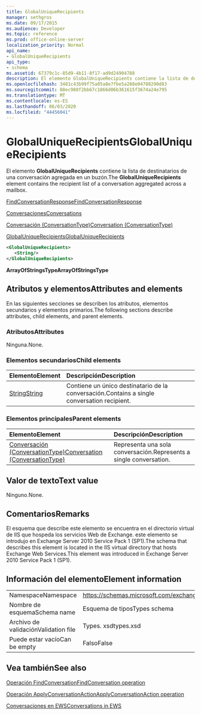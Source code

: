 ```yaml
---
title: GlobalUniqueRecipients
manager: sethgros
ms.date: 09/17/2015
ms.audience: Developer
ms.topic: reference
ms.prod: office-online-server
localization_priority: Normal
api_name:
- GlobalUniqueRecipients
api_type:
- schema
ms.assetid: 67379c1c-85d9-4b11-8f17-ad9d24904788
description: El elemento GlobalUniqueRecipients contiene la lista de destinatarios de una conversación agregada en un buzón.
ms.openlocfilehash: 3481c43b99f75a05a8e7fbe5a288e04708290d83
ms.sourcegitcommit: 88ec988f2bb67c1866d06b361615f3674a24e795
ms.translationtype: MT
ms.contentlocale: es-ES
ms.lasthandoff: 06/03/2020
ms.locfileid: "44456041"
---
```

# <a name="globaluniquerecipients"></a><span data-ttu-id="7554f-103">GlobalUniqueRecipients</span><span class="sxs-lookup"><span data-stu-id="7554f-103">GlobalUniqueRecipients</span></span>

<span data-ttu-id="7554f-104">El elemento **GlobalUniqueRecipients** contiene la lista de destinatarios de una conversación agregada en un buzón.</span><span class="sxs-lookup"><span data-stu-id="7554f-104">The **GlobalUniqueRecipients** element contains the recipient list of a conversation aggregated across a mailbox.</span></span> 
  
[<span data-ttu-id="7554f-105">FindConversationResponse</span><span class="sxs-lookup"><span data-stu-id="7554f-105">FindConversationResponse</span></span>](findconversationresponse.md)
  
[<span data-ttu-id="7554f-106">Conversaciones</span><span class="sxs-lookup"><span data-stu-id="7554f-106">Conversations</span></span>](conversations-ex15websvcsotherref.md)
  
[<span data-ttu-id="7554f-107">Conversación (ConversationType)</span><span class="sxs-lookup"><span data-stu-id="7554f-107">Conversation (ConversationType)</span></span>](conversation-conversationtype.md)
  
[<span data-ttu-id="7554f-108">GlobalUniqueRecipients</span><span class="sxs-lookup"><span data-stu-id="7554f-108">GlobalUniqueRecipients</span></span>](globaluniquerecipients.md)
  
```XML
<GlobalUniqueRecipients>
   <String/>
</GlobalUniqueRecipients>
```

 <span data-ttu-id="7554f-109">**ArrayOfStringsType**</span><span class="sxs-lookup"><span data-stu-id="7554f-109">**ArrayOfStringsType**</span></span>
## <a name="attributes-and-elements"></a><span data-ttu-id="7554f-110">Atributos y elementos</span><span class="sxs-lookup"><span data-stu-id="7554f-110">Attributes and elements</span></span>

<span data-ttu-id="7554f-111">En las siguientes secciones se describen los atributos, elementos secundarios y elementos primarios.</span><span class="sxs-lookup"><span data-stu-id="7554f-111">The following sections describe attributes, child elements, and parent elements.</span></span>
  
### <a name="attributes"></a><span data-ttu-id="7554f-112">Atributos</span><span class="sxs-lookup"><span data-stu-id="7554f-112">Attributes</span></span>

<span data-ttu-id="7554f-113">Ninguna.</span><span class="sxs-lookup"><span data-stu-id="7554f-113">None.</span></span>
  
### <a name="child-elements"></a><span data-ttu-id="7554f-114">Elementos secundarios</span><span class="sxs-lookup"><span data-stu-id="7554f-114">Child elements</span></span>

|<span data-ttu-id="7554f-115">**Elemento**</span><span class="sxs-lookup"><span data-stu-id="7554f-115">**Element**</span></span>|<span data-ttu-id="7554f-116">**Descripción**</span><span class="sxs-lookup"><span data-stu-id="7554f-116">**Description**</span></span>|
|:-----|:-----|
|[<span data-ttu-id="7554f-117">String</span><span class="sxs-lookup"><span data-stu-id="7554f-117">String</span></span>](string.md) <br/> |<span data-ttu-id="7554f-118">Contiene un único destinatario de la conversación.</span><span class="sxs-lookup"><span data-stu-id="7554f-118">Contains a single conversation recipient.</span></span>  <br/> |
   
### <a name="parent-elements"></a><span data-ttu-id="7554f-119">Elementos principales</span><span class="sxs-lookup"><span data-stu-id="7554f-119">Parent elements</span></span>

|<span data-ttu-id="7554f-120">**Elemento**</span><span class="sxs-lookup"><span data-stu-id="7554f-120">**Element**</span></span>|<span data-ttu-id="7554f-121">**Descripción**</span><span class="sxs-lookup"><span data-stu-id="7554f-121">**Description**</span></span>|
|:-----|:-----|
|[<span data-ttu-id="7554f-122">Conversación (ConversationType)</span><span class="sxs-lookup"><span data-stu-id="7554f-122">Conversation (ConversationType)</span></span>](conversation-conversationtype.md) <br/> |<span data-ttu-id="7554f-123">Representa una sola conversación.</span><span class="sxs-lookup"><span data-stu-id="7554f-123">Represents a single conversation.</span></span>  <br/> |
   
## <a name="text-value"></a><span data-ttu-id="7554f-124">Valor de texto</span><span class="sxs-lookup"><span data-stu-id="7554f-124">Text value</span></span>

<span data-ttu-id="7554f-125">Ninguno.</span><span class="sxs-lookup"><span data-stu-id="7554f-125">None.</span></span>
  
## <a name="remarks"></a><span data-ttu-id="7554f-126">Comentarios</span><span class="sxs-lookup"><span data-stu-id="7554f-126">Remarks</span></span>

<span data-ttu-id="7554f-127">El esquema que describe este elemento se encuentra en el directorio virtual de IIS que hospeda los servicios Web de Exchange. este elemento se introdujo en Exchange Server 2010 Service Pack 1 (SP1).</span><span class="sxs-lookup"><span data-stu-id="7554f-127">The schema that describes this element is located in the IIS virtual directory that hosts Exchange Web Services.This element was introduced in Exchange Server 2010 Service Pack 1 (SP1).</span></span>
  
## <a name="element-information"></a><span data-ttu-id="7554f-128">Información del elemento</span><span class="sxs-lookup"><span data-stu-id="7554f-128">Element information</span></span>

|||
|:-----|:-----|
|<span data-ttu-id="7554f-129">Namespace</span><span class="sxs-lookup"><span data-stu-id="7554f-129">Namespace</span></span>  <br/> |https://schemas.microsoft.com/exchange/services/2006/types  <br/> |
|<span data-ttu-id="7554f-130">Nombre de esquema</span><span class="sxs-lookup"><span data-stu-id="7554f-130">Schema name</span></span>  <br/> |<span data-ttu-id="7554f-131">Esquema de tipos</span><span class="sxs-lookup"><span data-stu-id="7554f-131">Types schema</span></span>  <br/> |
|<span data-ttu-id="7554f-132">Archivo de validación</span><span class="sxs-lookup"><span data-stu-id="7554f-132">Validation file</span></span>  <br/> |<span data-ttu-id="7554f-133">Types. xsd</span><span class="sxs-lookup"><span data-stu-id="7554f-133">types.xsd</span></span>  <br/> |
|<span data-ttu-id="7554f-134">Puede estar vacío</span><span class="sxs-lookup"><span data-stu-id="7554f-134">Can be empty</span></span>  <br/> |<span data-ttu-id="7554f-135">Falso</span><span class="sxs-lookup"><span data-stu-id="7554f-135">False</span></span>  <br/> |
   
## <a name="see-also"></a><span data-ttu-id="7554f-136">Vea también</span><span class="sxs-lookup"><span data-stu-id="7554f-136">See also</span></span>



[<span data-ttu-id="7554f-137">Operación FindConversation</span><span class="sxs-lookup"><span data-stu-id="7554f-137">FindConversation operation</span></span>](findconversation-operation.md)
  
[<span data-ttu-id="7554f-138">Operación ApplyConversationAction</span><span class="sxs-lookup"><span data-stu-id="7554f-138">ApplyConversationAction operation</span></span>](applyconversationaction-operation.md)


[<span data-ttu-id="7554f-139">Conversaciones en EWS</span><span class="sxs-lookup"><span data-stu-id="7554f-139">Conversations in EWS</span></span>](https://msdn.microsoft.com/library/91e64629-db6c-4c94-9dcb-d386232e8467%28Office.15%29.aspx)

